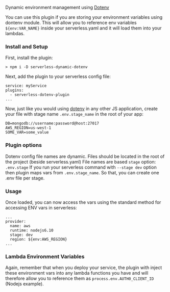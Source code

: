 Dynamic environment management using [Dotenv](https://www.npmjs.com/package/dotenv)

You can use this plugin if you are storing your environment variables using dontenv module. This will allow you to reference env variables `${env:VAR_NAME}` inside your serverless.yaml and it will load them into your lambdas.

### Install and Setup

First, install the plugin:
```
> npm i -D serverless-dynamic-dotenv
```

Next, add the plugin to your serverless config file:
```
service: myService
plugins:
  - serverless-dotenv-plugin
...
```

Now, just like you would using [dotenv](https://www.npmjs.com/package/dotenv) in any other JS application, create your file with stage name `.env.stage_name` in the root of your app:

```
DB=mongodb://username:password@host:27017
AWS_REGION=us-west-1
SOME_VAR=some_value
```

### Plugin options

Dotenv config file names are dynamic.
Files should be located in the root of the project (beside serverless.yaml)
File names are based `stage` option: `.env.stage`
If you run your serverless command with `--stage dev` option then plugin maps vars from `.env.stage_name`. So that, you can create one .env file per stage.

### Usage

Once loaded, you can now access the vars using the standard method for accessing ENV vars in serverless:
```
...
provider:
  name: aws
  runtime: nodejs6.10
  stage: dev
  region: ${env:AWS_REGION}
...
```

### Lambda Environment Variables

Again, remember that when you deploy your service, the plugin with inject these environment vars into any lambda functions you have and will therefore allow you to reference them as `process.env.AUTH0_CLIENT_ID` (Nodejs example).

